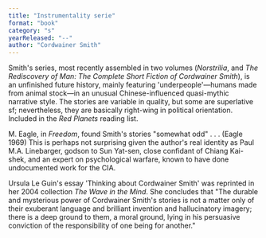 ```yaml
---
title: "Instrumentality serie"
format: "book"
category: "s"
yearReleased: "--"
author: "Cordwainer Smith"
---
```

Smith's series, most recently assembled in two volumes (_Norstrilia_, and  _The Rediscovery of Man: The Complete Short Fiction of Cordwainer Smith_), is an unfinished future history, mainly featuring 'underpeople'—humans  made from animal stock—in an unusual Chinese-influenced quasi-mythic narrative  style. The stories are variable in quality, but some are superlative sf;  nevertheless, they are basically right-wing in political orientation. Included  in the _Red Planets_ reading list.

M. Eagle, in _Freedom_, found Smith's stories  "somewhat odd" . . . (Eagle 1969) This is perhaps not surprising given the  author's real identity as Paul M.A. Linebarger, godson to Sun Yat-sen, close  confidant of Chiang Kai-shek, and an expert on psychological warfare, known to  have done undocumented work for the CIA.

Ursula Le Guin's essay 'Thinking about Cordwainer Smith' was reprinted in her 2004 collection _The Wave in the Mind_. She concludes that "The durable and mysterious power of Cordwainer Smith's stories is not a matter only of their exuberant language and brilliant invention and hallucinatory imagery; there is a deep ground to them, a moral ground, lying in his persuasive conviction of the responsibility of one being for another."
